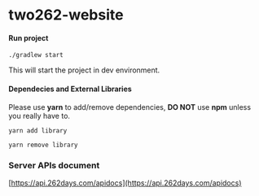 # two262-website

#### Run project

`./gradlew start`

This will start the project in dev environment.

#### Dependecies and External Libraries

Please use **yarn** to add/remove dependencies, **DO NOT** use **npm** unless you really have to.
 
`yarn add library`

`yarn remove library`


### Server APIs document

[https://api.262days.com/apidocs](https://api.262days.com/apidocs)


